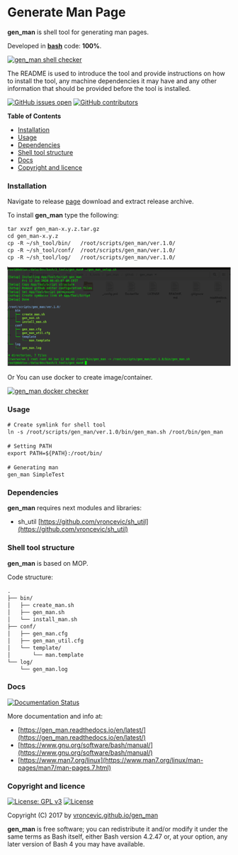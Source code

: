 # Generate Man Page

**gen_man** is shell tool for generating man pages.

Developed in **[bash](https://en.wikipedia.org/wiki/Bash_(Unix_shell))** code: **100%**.

[![gen_man shell checker](https://github.com/vroncevic/gen_man/workflows/gen_man%20shell%20checker/badge.svg)](https://github.com/vroncevic/gen_man/actions?query=workflow%3A%22gen_man+shell+checker%22)

The README is used to introduce the tool and provide instructions on
how to install the tool, any machine dependencies it may have and any
other information that should be provided before the tool is installed.

[![GitHub issues open](https://img.shields.io/github/issues/vroncevic/gen_man.svg)](https://github.com/vroncevic/gen_man/issues) [![GitHub contributors](https://img.shields.io/github/contributors/vroncevic/gen_man.svg)](https://github.com/vroncevic/gen_man/graphs/contributors)

<!-- START doctoc generated TOC please keep comment here to allow auto update -->
<!-- DON'T EDIT THIS SECTION, INSTEAD RE-RUN doctoc TO UPDATE -->
**Table of Contents**

- [Installation](#installation)
- [Usage](#usage)
- [Dependencies](#dependencies)
- [Shell tool structure](#shell-tool-structure)
- [Docs](#docs)
- [Copyright and licence](#copyright-and-licence)

<!-- END doctoc generated TOC please keep comment here to allow auto update -->

### Installation

Navigate to release [page](https://github.com/vroncevic/gen_man/releases) download and extract release archive.

To install **gen_man** type the following:

```
tar xvzf gen_man-x.y.z.tar.gz
cd gen_man-x.y.z
cp -R ~/sh_tool/bin/   /root/scripts/gen_man/ver.1.0/
cp -R ~/sh_tool/conf/  /root/scripts/gen_man/ver.1.0/
cp -R ~/sh_tool/log/   /root/scripts/gen_man/ver.1.0/
```

![alt tag](https://raw.githubusercontent.com/vroncevic/gen_man/dev/docs/setup_tree.png)

Or You can use docker to create image/container.

[![gen_man docker checker](https://github.com/vroncevic/gen_man/workflows/gen_man%20docker%20checker/badge.svg)](https://github.com/vroncevic/gen_man/actions?query=workflow%3A%22gen_man+docker+checker%22)

### Usage

```
# Create symlink for shell tool
ln -s /root/scripts/gen_man/ver.1.0/bin/gen_man.sh /root/bin/gen_man

# Setting PATH
export PATH=${PATH}:/root/bin/

# Generating man
gen_man SimpleTest
```

### Dependencies

**gen_man** requires next modules and libraries:
* sh_util [https://github.com/vroncevic/sh_util](https://github.com/vroncevic/sh_util)

### Shell tool structure

**gen_man** is based on MOP.

Code structure:
```
.
├── bin/
│   ├── create_man.sh
│   ├── gen_man.sh
│   └── install_man.sh
├── conf/
│   ├── gen_man.cfg
│   ├── gen_man_util.cfg
│   └── template/
│       └── man.template
└── log/
    └── gen_man.log
```

### Docs

[![Documentation Status](https://readthedocs.org/projects/gen_man/badge/?version=latest)](https://gen_man.readthedocs.io/projects/gen_man/en/latest/?badge=latest)

More documentation and info at:
* [https://gen_man.readthedocs.io/en/latest/](https://gen_man.readthedocs.io/en/latest/)
* [https://www.gnu.org/software/bash/manual/](https://www.gnu.org/software/bash/manual/)
* [https://www.man7.org/linux](https://www.man7.org/linux/man-pages/man7/man-pages.7.html)

### Copyright and licence

[![License: GPL v3](https://img.shields.io/badge/License-GPLv3-blue.svg)](https://www.gnu.org/licenses/gpl-3.0) [![License](https://img.shields.io/badge/License-Apache%202.0-blue.svg)](https://opensource.org/licenses/Apache-2.0)

Copyright (C) 2017 by [vroncevic.github.io/gen_man](https://vroncevic.github.io/gen_man)

**gen_man** is free software; you can redistribute it and/or modify
it under the same terms as Bash itself, either Bash version 4.2.47 or,
at your option, any later version of Bash 4 you may have available.

